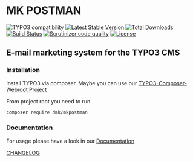 MK POSTMAN
==========

![TYPO3 compatibility](https://img.shields.io/badge/TYPO3-7.6%20%7C%208.7%20%7C%209.5-orange?maxAge=3600&style=flat-square&logo=typo3)
[![Latest Stable Version](https://img.shields.io/packagist/v/dmk/mkpostman.svg?maxAge=3600&style=flat-square&logo=composer)](https://packagist.org/packages/dmk/mkpostman)
[![Total Downloads](https://img.shields.io/packagist/dt/dmk/mkpostman.svg?maxAge=3600&style=flat-square)](https://packagist.org/packages/dmk/mkpostman)
[![Build Status](https://img.shields.io/travis/DMKEBUSINESSGMBH/typo3-mkpostman/master.svg?maxAge=3600&style=flat-square&logo=travis)](https://travis-ci.com/DMKEBUSINESSGMBH/typo3-mkpostman)
[![Scrutinizer code quality](https://img.shields.io/scrutinizer/quality/g/DMKEBUSINESSGMBH/typo3-mkpostman/master?maxAge=3600&style=flat-square&logo=scrutinizer)](https://scrutinizer-ci.com/g/DMKEBUSINESSGMBH/typo3-mkpostman/?branch=master)
[![License](https://img.shields.io/packagist/l/dmk/mkpostman.svg?maxAge=3600&style=flat-square&logo=gnu)](https://packagist.org/packages/dmk/mkpostman)

## E-mail marketing system for the TYPO3 CMS

### Installation
Install TYPO3 via composer. Maybe you can use our [TYPO3-Composer-Webroot Project](https://github.com/DMKEBUSINESSGMBH/typo3-composer-webroot)

From project root you need to run
```bash
composer require dmk/mkpostman
```

### Documentation

For usage please have a look in our [Documentation](Documentation/README.md)

[CHANGELOG](Documentation/CHANGELOG.md)
